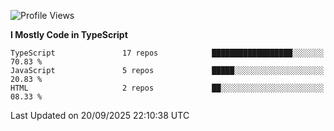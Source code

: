 <!--START_SECTION:waka-->
![Profile Views](http://img.shields.io/badge/Profile%20Views-7-blue)

**I Mostly Code in TypeScript** 

```text
TypeScript               17 repos            ██████████████████░░░░░░░   70.83 % 
JavaScript               5 repos             █████░░░░░░░░░░░░░░░░░░░░   20.83 % 
HTML                     2 repos             ██░░░░░░░░░░░░░░░░░░░░░░░   08.33 % 
```




 Last Updated on 20/09/2025 22:10:38 UTC
<!--END_SECTION:waka-->
